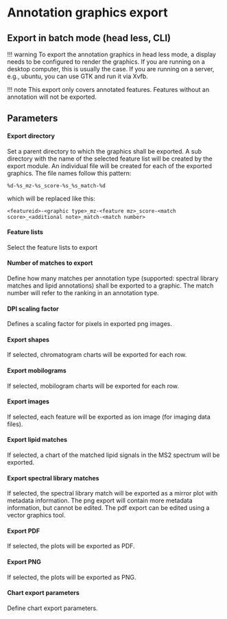 # Annotation graphics export

## Export in batch mode (head less, CLI)

!!! warning
    To export the annotation graphics in head less mode, a display needs to be configured to render the
    graphics.
    If you are running on a desktop computer, this is usually the case. 
    If you are running on a server, e.g., ubuntu, you can use GTK and run it via Xvfb.

!!! note
    This export only covers annotated features. Features without an annotation will not be exported.

## Parameters

#### Export directory
Set a parent directory to which the graphics shall be exported. A sub directory with the name of the selected feature list will be created by the export module. An individual file will be created for each of the exported graphics. The file names follow this pattern:

`%d-%s_mz-%s_score-%s_%s_match-%d`

which will be replaced like this:

`<featureid>-<graphic type>_mz-<feature mz>_score-<match score>_<additional note>_match-<match number>`

#### Feature lists

Select the feature lists to export

#### Number of matches to export

Define how many matches per annotation type (supported: spectral library matches and lipid annotations) shall be exported to a graphic. The match number will refer to the ranking in an annotation type.

#### DPI scaling factor
Defines a scaling factor for pixels in exported png images.

#### Export shapes

If selected, chromatogram charts will be exported for each row.

#### Export mobilograms

If selected, mobilogram charts will be exported for each row.

#### Export images

If selected, each feature will be exported as ion image (for imaging data files).

#### Export lipid matches
If selected, a chart of the matched lipid signals in the MS2 spectrum will be exported.

#### Export spectral library matches
If selected, the spectral library match will be exported as a mirror plot with metadata information. The png export will contain more metadata information, but cannot be edited. The pdf export can be edited using a vector graphics tool.

#### Export PDF
If selected, the plots will be exported as PDF.

#### Export PNG
If selected, the plots will be exported as PNG.

#### Chart export parameters
Define chart export parameters.
